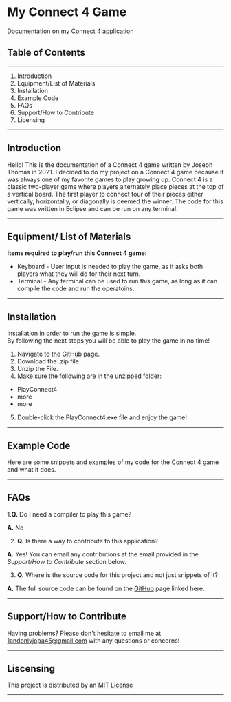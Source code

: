 # My Connect 4 Game
Documentation on my Connect 4 application

## Table of Contents
---
1. Introduction
2. Equipment/List of Materials
3. Installation
4. Example Code
5. FAQs
6. Support/How to Contribute
7. Licensing

---
## Introduction
Hello! This is the documentation of a Connect 4 game written by Joseph Thomas in 2021.  I decided to do my project on a Connect 4 game because it was always one of my favorite games to play growing up.  Connect 4 is a classic two-player game where players alternately place pieces at the top of a vertical board.  The first player to connect four of their pieces either vertically, horizontally, or diagonally is deemed the winner.  The code for this game was written in Eclipse and can be run on any terminal.

---
## Equipment/ List of Materials
**Items required to play/run this Connect 4 game:**
* Keyboard - User input is needed to play the game, as it asks both players what they will do for their next turn.
* Terminal - Any terminal can be used to run this game, as long as it can compile the code and run the operatoins.

---
## Installation
Installation in order to run the game is simple.  
By following the next steps you will be able to play the game in no time!
1. Navigate to the [GitHub](https://github.com/JoeT00/connect-four-game) page.
2. Download the .zip file
3. Unzip the File.
4. Make sure the following are in the unzipped folder:
  * PlayConnect4
  * more
  * more
5. Double-click the PlayConnect4.exe file and enjoy the game!
---
## Example Code
Here are some snippets and examples of my code for the Connect 4 game and what it does.

---
## FAQs
  1.**Q.** Do I need a compiler to play this game?

 **A.** No
 
 2. **Q.** Is there a way to contribute to this application?

  **A.** Yes!  You can email any contributions at the email provided in the *Support/How to Contribute* section below.
  
3. **Q.** Where is the source code for this project and not just snippets of it?

 **A.** The full source code can be found on the [GitHub](https://github.com/JoeT00/connect-four-game) page linked here.
 
 ---
 ## Support/How to Contribute
 Having problems?  Please don't hesitate to email me at 1andonlyjopa45@gmail.com with any questions or concerns! 
 
 ---
 ## Liscensing
 This project is distributed by an [MIT License](https://opensource.org/licenses/MIT)
 
 ---
